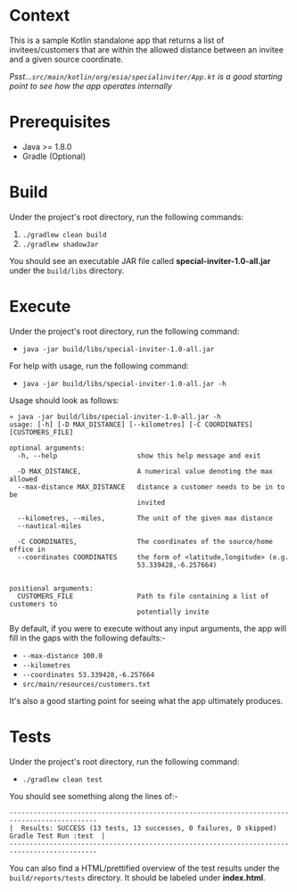 # Context
This is a sample Kotlin standalone app that returns a list of invitees/customers that are within the allowed distance between
an invitee and a given source coordinate.

_Psst...```src/main/kotlin/org/esia/specialinviter/App.kt``` is a good starting point to see how the app operates internally_

# Prerequisites
- Java >= 1.8.0
- Gradle (Optional)

# Build
Under the project's root directory, run the following commands:
1. ```./gradlew clean build```
2. ```./gradlew shadowJar```

You should see an executable JAR file called **special-inviter-1.0-all.jar** under the ```build/libs``` directory.

# Execute
Under the project's root directory, run the following command:
- ```java -jar build/libs/special-inviter-1.0-all.jar```

For help with usage, run the following command:
 - ```java -jar build/libs/special-inviter-1.0-all.jar -h```

Usage should look as follows:
```
» java -jar build/libs/special-inviter-1.0-all.jar -h
usage: [-h] [-D MAX_DISTANCE] [--kilometres] [-C COORDINATES] [CUSTOMERS_FILE]

optional arguments:
  -h, --help                    show this help message and exit

  -D MAX_DISTANCE,              A numerical value denoting the max allowed
  --max-distance MAX_DISTANCE   distance a customer needs to be in to be
                                invited

  --kilometres, --miles,        The unit of the given max distance
  --nautical-miles

  -C COORDINATES,               The coordinates of the source/home office in
  --coordinates COORDINATES     the form of <latitude,longitude> (e.g.
                                53.339428,-6.257664)


positional arguments:
  CUSTOMERS_FILE                Path to file containing a list of customers to
                                potentially invite
```

By default, if you were to execute without any input arguments, the app will fill in the gaps with the following defaults:-
- ```--max-distance 100.0```
- ```--kilometres```
- ```--coordinates 53.339428,-6.257664```
- ```src/main/resources/customers.txt```

It's also a good starting point for seeing what the app ultimately produces.

# Tests
Under the project's root directory, run the following command:
- ```./gradlew clean test```

You should see something along the lines of:-
```
--------------------------------------------------------------------------------------------
|  Results: SUCCESS (13 tests, 13 successes, 0 failures, 0 skipped) Gradle Test Run :test  |
--------------------------------------------------------------------------------------------
```

You can also find a HTML/prettified overview of the test results under the ```build/reports/tests``` directory. It should be labeled under **index.html**.